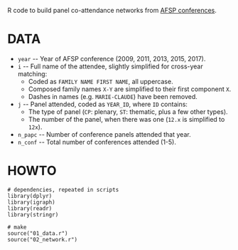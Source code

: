 R code to build panel co-attendance networks from [AFSP conferences](http://www.afsp.info/).

# DATA

- `year` -- Year of AFSP conference (2009, 2011, 2013, 2015, 2017).
- `i` -- Full name of the attendee, slightly simplified for cross-year matching:
  - Coded as `FAMILY NAME FIRST NAME`, all uppercase.
  - Composed family names `X-Y` are simplified to their first component `X`.
  - Dashes in names (e.g. `MARIE-CLAUDE`) have been removed.
- `j` -- Panel attended, coded as `YEAR_ID`, where `ID` contains:
  - The type of panel (`CP`: plenary, `ST`: thematic, plus a few other types).
  - The number of the panel, when there was one (`12.x` is simplified to `12x`).
- `n_papc` -- Number of conference panels attended that year.
- `n_conf` -- Total number of conferences attended (1-5).

# HOWTO

```{r}
# dependencies, repeated in scripts
library(dplyr)
library(igraph)
library(readr)
library(stringr)

# make
source("01_data.r")
source("02_network.r")
```
